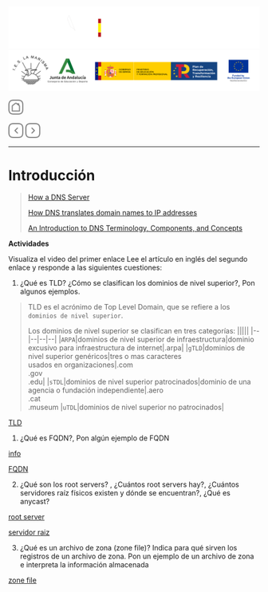 ![](/.resGen/_bannerD.png#gh-dark-mode-only)
![](/.resGen/_bannerL.png#gh-light-mode-only)

<a href="/README.md"><img src="/.resGen/_back.svg" width="30"></a>

<a href="1.md"><img src="/.resGen/_arrow_r.svg" width="30"></a>
<a href="2.md"><img src="/.resGen/_arrow.svg" width="30"></a>

---

# Introducción

> [How a DNS Server](https://www.youtube.com/watch?v=mpQZVYPuDGU)
> 
> [How DNS translates domain names to IP addresses](https://www.youtube.com/watch?v=GlZC4Jwf3xQ)
>
> [An Introduction to DNS Terminology, Components, and Concepts](https://www.digitalocean.com/community/tutorials/an-introduction-to-dns-terminology-components-and-concepts)

**Actividades**

Visualiza el video del primer enlace
Lee el artículo en inglés del segundo enlace y responde a las siguientes cuestiones:

1. ¿Qué es TLD? ¿Cómo se clasifican los dominios de nivel superior?, Pon algunos ejemplos.

> TLD es el acrónimo de Top Level Domain, que se refiere a los `dominios de nivel superior`.
>
> Los dominios de nivel superior se clasifican en tres categorías:
> |||||
> |--|--|--|--|
> |`ARPA`|dominios de nivel superior de infraestructura|dominio excusivo para infraestructura de internet|.arpa|
> |`gTLD`|dominios de nivel superior genéricos|tres o mas caracteres<br>usados en organizaciones|.com<br>.gov<br>.edu|
> |`sTDL`|dominios de nivel superior patrocinados|dominio de una agencia o fundación independiente|.aero<br>.cat<br>.museum
> |`uTDL`|dominios de nivel superior no patrocinados|

[TLD](https://en.wikipedia.org/wiki/Top-level_domain)

1. ¿Qué es FQDN?, Pon algún ejemplo de FQDN

[info](https://en.wikipedia.org/wiki/Fully_qualified_domain_name)

[FQDN](https://es.wikipedia.org/wiki/FQDN)

2. ¿Qué son los root servers? , ¿Cuántos root servers hay?, ¿Cuántos servidores raíz físicos existen y dónde se encuentran?, ¿Qué es anycast?

[root server](https://en.wikipedia.org/wiki/Root_name_server)

[servidor raiz](https://es.wikipedia.org/wiki/Servidor_ra%C3%ADz)

3. ¿Qué es un archivo de zona (zone file)? Indica para qué sirven los registros de un archivo de zona. Pon un ejemplo de un archivo de zona e interpreta la información almacenada

[zone file](https://en.wikipedia.org/wiki/Zone_file)